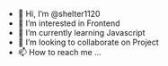- 👋 Hi, I’m @shelter1120
- 👀 I’m interested in Frontend 
- 🌱 I’m currently learning Javascript
- 💞️ I’m looking to collaborate on Project
- 📫 How to reach me ...

<!---
shelter1120/shelter1120 is a ✨ special ✨ repository because its `README.md` (this file) appears on your GitHub profile.
You can click the Preview link to take a look at your changes.
--->
